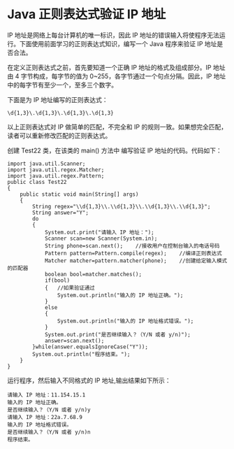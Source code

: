 # Java 正则表达式验证 IP 地址

IP 地址是网络上每台计算机的唯一标识，因此 IP 地址的错误输入将使程序无法运行。下面使用前面学习的正则表达式知识，编写一个 Java 程序来验证 IP 地址是否合法。

在定义正则表达式之前，首先要知道一个正确 IP 地址的格式及组成部分。IP 地址由 4 字节构成，每字节的值为 0~255，各字节通过一个句点分隔。因此，IP 地址中的每字节有至少一个，至多三个数字。

下面是为 IP 地址编写的正则表达式：

```
\d{1,3}\.\d{1,3}\.\d{1,3}\.\d{1,3}
```

以上正则表达式对 IP 做简单的匹配，不完全和 IP 的规则一致。如果想完全匹配，读者可以重新修改匹配的正则表达式。

创建 Test22 类，在该类的 main() 方法中 编写验证 IP 地址的代码。代码如下：

```
import java.util.Scanner;
import java.util.regex.Matcher;
import java.util.regex.Pattern;
public class Test22
{
    public static void main(String[] args)
    {
        String regex="\\d{1,3}\\.\\d{1,3}\\.\\d{1,3}\\.\\d{1,3}";
        String answer="Y";
        do
        {
            System.out.print("请输入 IP 地址：");
            Scanner scan=new Scanner(System.in);
            String phone=scan.next();    //接收用户在控制台输入的电话号码
            Pattern pattern=Pattern.compile(regex);    //编译正则表达式
            Matcher matcher=pattern.matcher(phone);    //创建给定输入模式的匹配器
            boolean bool=matcher.matches();
            if(bool)
            {   //如果验证通过
                System.out.println("输入的 IP 地址正确。");
            }
            else
            {
                System.out.println("输入的 IP 地址格式错误。");
            }
            System.out.print("是否继续输入？（Y/N 或者 y/n)");
            answer=scan.next();
        }while(answer.equalsIgnoreCase("Y"));
        System.out.println("程序结束。");
    }
}
```

运行程序，然后输入不同格式的 IP 地址,输出结果如下所示：

```
请输入 IP 地址：11.154.15.1
输入的 IP 地址正确。
是否继续输入？（Y/N 或者 y/n)y
请输入 IP 地址：22a.7.68.9
输入的 IP 地址格式错误。
是否继续输入？（Y/N 或者 y/n)n
程序结束。
```